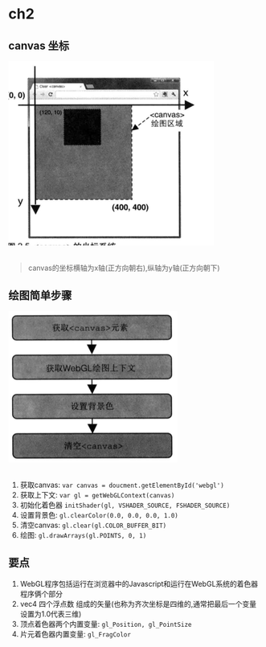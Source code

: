 # ch2
## canvas 坐标
![canvas](./static/canvas1.png)<br/><br/>
 >canvas的坐标横轴为x轴(正方向朝右),纵轴为y轴(正方向朝下)
 ## 绘图简单步骤
![canvas](./static/canvas2.png)<br/><br/>
1. 获取canvas: `var canvas = doucment.getElementById('webgl')`
2. 获取上下文: `var gl = getWebGLContext(canvas)`
3. 初始化着色器  `initShader(gl, VSHADER_SOURCE, FSHADER_SOURCE)`
4. 设置背景色: `gl.clearColor(0.0, 0.0, 0.0, 1.0)`
5. 清空canvas: `gl.clear(gl.COLOR_BUFFER_BIT)`
6. 绘图: `gl.drawArrays(gl.POINTS, 0, 1)`
## 要点
1. WebGL程序包括运行在浏览器中的Javascript和运行在WebGL系统的着色器程序俩个部分
2. vec4 四个浮点数 组成的矢量(也称为齐次坐标是四维的,通常把最后一个变量设置为1.0代表三维)
3. 顶点着色器两个内置变量: `gl_Position, gl_PointSize`
4. 片元着色器内置变量:  `gl_FragColor`
